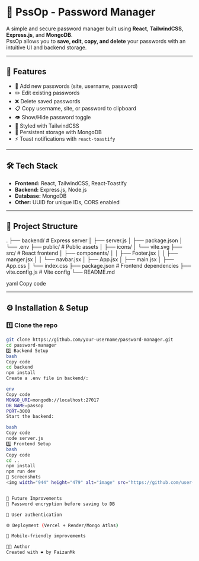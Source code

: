 # 🔐 PssOp - Password Manager

A simple and secure password manager built using **React**, **TailwindCSS**, **Express.js**, and **MongoDB**.  
PssOp allows you to **save, edit, copy, and delete** your passwords with an intuitive UI and backend storage.

---

## 🚀 Features

- 📝 Add new passwords (site, username, password)
- ✏️ Edit existing passwords
- ❌ Delete saved passwords
- 📋 Copy username, site, or password to clipboard
- 👁️ Show/Hide password toggle
- 🎨 Styled with TailwindCSS
- 💾 Persistent storage with MongoDB
- ⚡ Toast notifications with `react-toastify`

---

## 🛠️ Tech Stack

- **Frontend:** React, TailwindCSS, React-Toastify
- **Backend:** Express.js, Node.js
- **Database:** MongoDB
- **Other:** UUID for unique IDs, CORS enabled

---

## 📂 Project Structure

.
├── backend/ # Express server
│ ├── server.js
│ ├── package.json
│ └── .env
├── public/ # Public assets
│ ├── icons/
│ └── vite.svg
├── src/ # React frontend
│ ├── components/
│ │ ├── Footer.jsx
│ │ ├── manger.jsx
│ │ └── navbar.jsx
│ ├── App.jsx
│ ├── main.jsx
│ ├── App.css
│ └── index.css
├── package.json # Frontend dependencies
├── vite.config.js # Vite config
└── README.md

yaml
Copy code

---

## ⚙️ Installation & Setup

### 1️⃣ Clone the repo
```bash
git clone https://github.com/your-username/password-manager.git
cd password-manager
2️⃣ Backend Setup
bash
Copy code
cd backend
npm install
Create a .env file in backend/:

env
Copy code
MONGO_URI=mongodb://localhost:27017
DB_NAME=passop
PORT=3000
Start the backend:

bash
Copy code
node server.js
3️⃣ Frontend Setup
bash
Copy code
cd ..
npm install
npm run dev
📸 Screenshots
<img width="944" height="479" alt="image" src="https://github.com/user-attachments/assets/eec0aa21-53a5-4c42-bd0b-3eee8c446c69" />


🔮 Future Improvements
🔑 Password encryption before saving to DB

👤 User authentication

🌐 Deployment (Vercel + Render/Mongo Atlas)

📱 Mobile-friendly improvements

👨‍💻 Author
Created with ❤️ by FaizanMk
